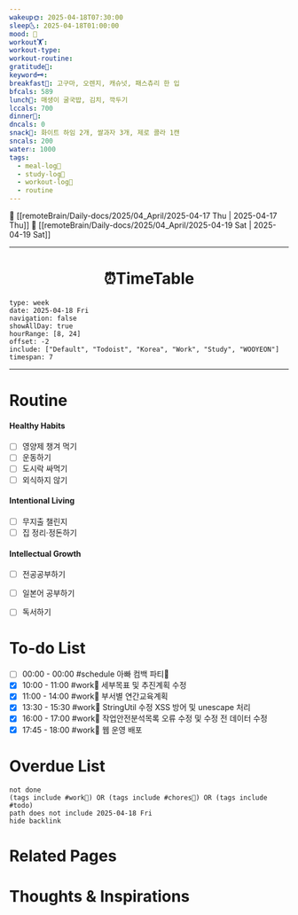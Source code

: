 ```yaml
---
wakeup🌞: 2025-04-18T07:30:00
sleep🌜: 2025-04-18T01:00:00
mood: 🤗
workout🏋️: 
workout-type: 
workout-routine: 
gratitude🙏: 
keyword🗝️: 
breakfast🍳: 고구마, 오렌지, 캐슈넛, 패스츄리 한 입
bfcals: 589
lunch🍚: 매생이 굴국밥, 김치, 깍두기
lccals: 700
dinner🥗: 
dncals: 0
snack🍬: 화이트 하임 2개, 쌀과자 3개, 제로 콜라 1캔
sncals: 200
water💧: 1000
tags:
  - meal-log📝
  - study-log📓
  - workout-log💪
  - routine
---
```


🔺 [[remoteBrain/Daily-docs/2025/04_April/2025-04-17 Thu | 2025-04-17 Thu]]
🔻 [[remoteBrain/Daily-docs/2025/04_April/2025-04-19 Sat | 2025-04-19 Sat]]
___
<h1> <center>⏰TimeTable </center> </h1>

```gEvent
type: week
date: 2025-04-18 Fri
navigation: false
showAllDay: true
hourRange: [8, 24]
offset: -2
include: ["Default", "Todoist", "Korea", "Work", "Study", "WOOYEON"]
timespan: 7
```

--- 


# Routine 

####  Healthy Habits
- [ ] 영양제 챙겨 먹기
- [ ] 운동하기
- [ ] 도시락 싸먹기 
- [ ] 외식하지 않기 

####  Intentional Living 
- [ ] 무지출 챌린지 
- [ ] 집 정리·정돈하기

#### Intellectual Growth
- [ ] 전공공부하기
- [ ] 일본어 공부하기
- [ ] 독서하기



# To-do List

- [ ] 00:00 - 00:00 #schedule 아빠 컴백 파티🥳
- [x] 10:00 - 11:00 #work💼 세부목표 및 추진계획 수정
- [x] 11:00 - 14:00 #work💼 부서별 연간교육계획
- [x] 13:30 - 15:30 #work💼 StringUtil 수정 XSS 방어 및 unescape 처리
- [x] 16:00 - 17:00 #work💼 작업안전분석목록 오류 수정 및 수정 전 데이터 수정
- [x] 17:45 - 18:00 #work💼 웹 운영 배포

# Overdue List
```tasks
not done
(tags include #work💼) OR (tags include #chores🧺) OR (tags include #todo)
path does not include 2025-04-18 Fri
hide backlink
```

# Related Pages



# Thoughts & Inspirations

